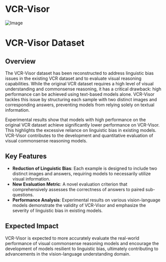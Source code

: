 # VCR-Visor



![Image](https://github.com/user-attachments/assets/4e74643d-4ba9-4fa7-808f-173d3a678489)





# VCR-Visor Dataset

## Overview
The VCR-Visor dataset has been reconstructed to address linguistic bias issues in the existing VCR dataset and to evaluate visual reasoning capabilities. While the original VCR dataset requires a high level of visual understanding and commonsense reasoning, it has a critical drawback: high performance can be achieved using text-based models alone. VCR-Visor tackles this issue by structuring each sample with two distinct images and corresponding answers, preventing models from relying solely on textual information.

Experimental results show that models with high performance on the original VCR dataset achieve significantly lower performance on VCR-Visor. This highlights the excessive reliance on linguistic bias in existing models. VCR-Visor contributes to the development and quantitative evaluation of visual commonsense reasoning models.

## Key Features
- **Reduction of Linguistic Bias**: Each example is designed to include two distinct images and answers, requiring models to necessarily utilize visual information.
- **New Evaluation Metric**: A novel evaluation criterion that comprehensively assesses the correctness of answers to paired sub-questions.
- **Performance Analysis**: Experimental results on various vision-language models demonstrate the validity of VCR-Visor and emphasize the severity of linguistic bias in existing models.

## Expected Impact
VCR-Visor is expected to more accurately evaluate the real-world performance of visual commonsense reasoning models and encourage the development of models resilient to linguistic bias, ultimately contributing to advancements in the vision-language understanding domain.
